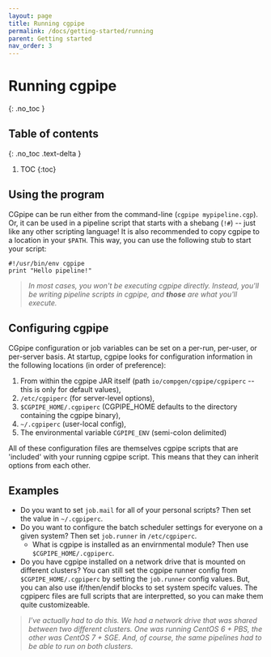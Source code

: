```yaml
---
layout: page
title: Running cgpipe
permalink: /docs/getting-started/running
parent: Getting started
nav_order: 3
---
```


# Running cgpipe
{: .no_toc }

## Table of contents
{: .no_toc .text-delta }

1. TOC
{:toc}

## Using the program

CGpipe can be run either from the command-line (`cgpipe mypipeline.cgp`). Or, it can be used in a pipeline script that starts with a shebang (`!#`) -- just like any other scripting language! It is also recommended to copy cgpipe to a location in your `$PATH`. This way, you can use the following stub to start your script:

    #!/usr/bin/env cgpipe
    print "Hello pipeline!"

> *In most cases, you won't be executing cgpipe directly. Instead, you'll be writing pipeline scripts in cgpipe, and **those** are what you'll execute.*


## Configuring cgpipe

CGpipe configuration or job variables can be set on a per-run, per-user, or 
per-server basis. At startup, cgpipe looks for configuration information in the following
locations (in order of preference):

1. From within the cgpipe JAR itself (path `io/compgen/cgpipe/cgpiperc` -- this is only for default values),
1. `/etc/cgpiperc` (for server-level options), 
1. `$CGPIPE_HOME/.cgpiperc` (CGPIPE_HOME defaults to the directory containing the cgpipe binary), 
1. `~/.cgpiperc` (user-local config),
1. The environmental variable `CGPIPE_ENV` (semi-colon delimited)

All of these configuration files are themselves cgpipe scripts that are 'included' with your running cgpipe script. This means that they can inherit options from each other.

## Examples

* Do you want to set `job.mail` for all of your personal scripts? Then set the value in `~/.cgpiperc`. 
* Do you want to configure the batch scheduler settings for everyone on a given system? Then set `job.runner` in
 `/etc/cgpiperc`.
     * What is cgpipe is installed as an envirnmental module? Then use `$CGPIPE_HOME/.cgpiperc`. 
* Do you have cgpipe installed on a network drive that is mounted on different clusters? You 
can still set the cgpipe runner config from `$CGPIPE_HOME/.cgpiperc` by setting the `job.runner` config values. But, you can also
use if/then/endif blocks to set system specifc values. The cgpiperc files are full scripts that are interpretted, so you can make them quite customizeable.

> *I've actually had to do this. We had a network drive that was shared between two different clusters. One was running CentOS 6 + PBS, the other was CentOS 7 + SGE. And, of course, the same pipelines had to be able to run on both clusters.*
